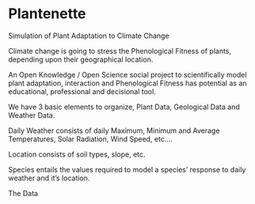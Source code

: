 # Plantenette
Simulation of Plant Adaptation to Climate Change

Climate change is going to stress the Phenological Fitness of plants, depending upon their geographical location.

An Open Knowledge / Open Science social project to scientifically model plant adaptation, interaction and Phenological Fitness has potential as an educational, professional and decisional tool.

We have 3 basic elements to organize, Plant Data, Geological Data and Weather Data.

Daily Weather consists of daily Maximum, Minimum and Average Temperatures, Solar Radiation, Wind Speed, etc….

Location consists of soil types, slope, etc.

Species entails the values required to model a species’ response to daily weather and it’s location.

The Data

